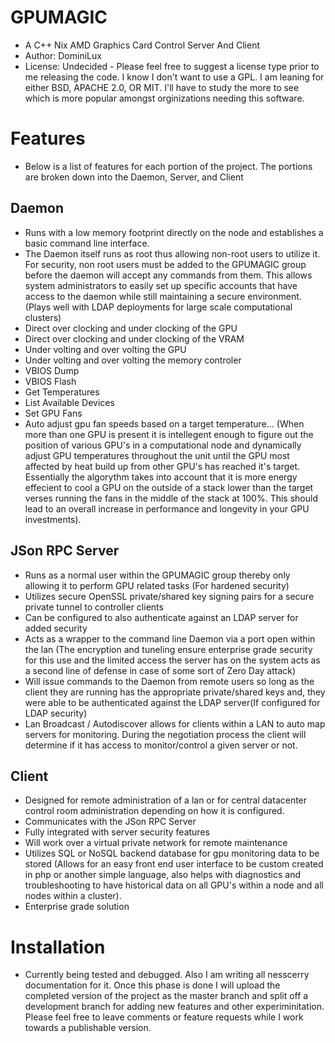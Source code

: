 # GPUMAGIC
 - A C++ Nix AMD Graphics Card Control Server And Client
 - Author: DominiLux
 - License: Undecided - Please feel free to suggest a license type prior to me releasing the code.  I know I don't want to use a GPL.  I am leaning for either BSD, APACHE 2.0, OR MIT.  I'll have to study the more to see which is more popular amongst orginizations needing this software.

# Features
 - Below is a list of features for each portion of the project.  The portions are broken down into the Daemon, Server, and Client
 ## Daemon
- Runs with a low memory footprint directly on the node and establishes a basic command line interface.
- The Daemon itself runs as root thus allowing non-root users to utilize it.  For security, non root users must be added to the GPUMAGIC group before the daemon will accept any commands from them.  This allows system administrators to easily set up specific accounts that have access to the daemon while still maintaining a secure environment. (Plays well with LDAP deployments for large scale computational clusters)
- Direct over clocking and under clocking of the GPU
- Direct over clocking and under clocking of the VRAM
- Under volting and over volting the GPU
- Under volting and over volting the memory controler
- VBIOS Dump
- VBIOS Flash
- Get Temperatures
- List Available Devices
- Set GPU Fans
- Auto adjust gpu fan speeds based on a target temperature... (When more than one GPU is present it is intellegent enough to figure out the position of various GPU's in a computational node and dynamically adjust GPU temperatures throughout the unit until the GPU most affected by heat build up from other GPU's has reached it's target.  Essentially the algorythm takes into account that it is more energy effecient to cool a GPU on the outside of a stack lower than the target verses running the fans in the middle of the stack at 100%.  This should lead to an overall increase in performance and longevity in your GPU investments).

 ## JSon RPC Server
- Runs as a normal user within the GPUMAGIC group thereby only allowing it to perform GPU related tasks (For hardened security)
- Utilizes secure OpenSSL private/shared key signing pairs for a secure private tunnel to controller clients
- Can be configured to also authenticate against an LDAP server for added security
- Acts as a wrapper to the command line Daemon via a port open within the lan (The encryption and tuneling ensure enterprise grade security for this use and the limited access the server has on the system acts as a second line of defense in case of some sort of Zero Day attack)
- Will issue commands to the Daemon from remote users so long as the client they are running has the appropriate private/shared keys and, they were able to be authenticated against the LDAP server(If configured for LDAP security)
- Lan Broadcast / Autodiscover allows for clients within a LAN to auto map servers for monitoring.  During the negotiation process the client will determine if it has access to monitor/control a given server or not.

 ## Client
 - Designed for remote administration of a lan or for central datacenter control room administration depending on how it is configured.
 - Communicates with the JSon RPC Server
 - Fully integrated with server security features
 - Will work over a virtual private network for remote maintenance
 - Utilizes SQL or NoSQL backend database for gpu monitoring data to be stored (Allows for an easy front end user interface to be custom created in php or another simple language, also helps with diagnostics and troubleshooting to have historical data on all GPU's within a node and all nodes within a cluster).
 - Enterprise grade solution

# Installation
 - Currently being tested and debugged.  Also I am writing all nesscerry documentation for it.  Once this phase is done I will upload the completed version of the project as the master branch and split off a development branch for adding new features and other experiminitation.  Please feel free to leave comments or feature requests while I work towards a publishable version. 
